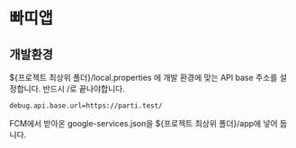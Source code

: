 # 빠띠앱

## 개발환경

${프로젝트 최상위 폴더}/local.properties 에 개발 환경에 맞는 API base 주소를 설정합니다. 반드시 /로 끝나야합니다.

```
debug.api.base.url=https://parti.test/
```

FCM에서 받아온 google-services.json을 ${프로젝트 최상위 폴더}/app에 넣어 둡니다.
